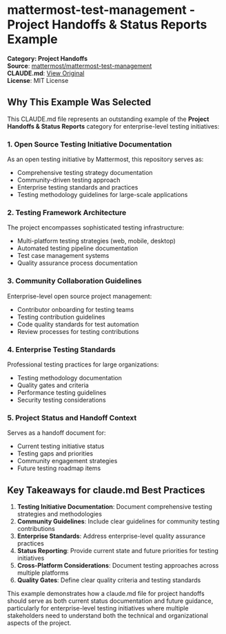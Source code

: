 # mattermost-test-management - Project Handoffs & Status Reports Example

**Category: Project Handoffs**  
**Source**: [mattermost/mattermost-test-management](https://github.com/mattermost/mattermost-test-management)  
**CLAUDE.md**: [View Original](https://github.com/mattermost/mattermost-test-management/blob/main/CLAUDE.md)  
**License**: MIT License

## Why This Example Was Selected

This CLAUDE.md file represents an outstanding example of the **Project Handoffs & Status Reports** category for enterprise-level testing initiatives:

### 1. **Open Source Testing Initiative Documentation**
As an open testing initiative by Mattermost, this repository serves as:
- Comprehensive testing strategy documentation
- Community-driven testing approach
- Enterprise testing standards and practices
- Testing methodology guidelines for large-scale applications

### 2. **Testing Framework Architecture**
The project encompasses sophisticated testing infrastructure:
- Multi-platform testing strategies (web, mobile, desktop)
- Automated testing pipeline documentation
- Test case management systems
- Quality assurance process documentation

### 3. **Community Collaboration Guidelines**
Enterprise-level open source project management:
- Contributor onboarding for testing teams
- Testing contribution guidelines
- Code quality standards for test automation
- Review processes for testing contributions

### 4. **Enterprise Testing Standards**
Professional testing practices for large organizations:
- Testing methodology documentation
- Quality gates and criteria
- Performance testing guidelines
- Security testing considerations

### 5. **Project Status and Handoff Context**
Serves as a handoff document for:
- Current testing initiative status
- Testing gaps and priorities
- Community engagement strategies
- Future testing roadmap items

## Key Takeaways for claude.md Best Practices

1. **Testing Initiative Documentation**: Document comprehensive testing strategies and methodologies
2. **Community Guidelines**: Include clear guidelines for community testing contributions
3. **Enterprise Standards**: Address enterprise-level quality assurance practices
4. **Status Reporting**: Provide current state and future priorities for testing initiatives
5. **Cross-Platform Considerations**: Document testing approaches across multiple platforms
6. **Quality Gates**: Define clear quality criteria and testing standards

This example demonstrates how a claude.md file for project handoffs should serve as both current status documentation and future guidance, particularly for enterprise-level testing initiatives where multiple stakeholders need to understand both the technical and organizational aspects of the project.